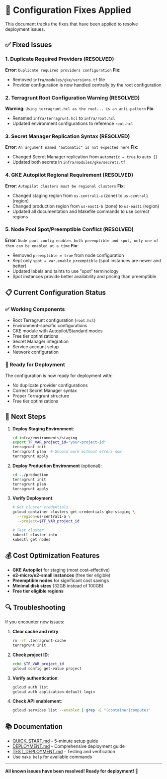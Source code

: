 # 🔧 Configuration Fixes Applied

This document tracks the fixes that have been applied to resolve deployment issues.

## ✅ Fixed Issues

### 1. Duplicate Required Providers (RESOLVED)
**Error**: `Duplicate required providers configuration`
**Fix**: 
- Removed `infra/modules/gke/versions.tf` file
- Provider configuration is now handled centrally by the root configuration

### 2. Terragrunt Root Configuration Warning (RESOLVED)
**Warning**: `Using terragrunt.hcl as the root... is an anti-pattern`
**Fix**: 
- Renamed `infra/terragrunt.hcl` to `infra/root.hcl`
- Updated environment configurations to reference `root.hcl`

### 3. Secret Manager Replication Syntax (RESOLVED)
**Error**: `An argument named "automatic" is not expected here`
**Fix**: 
- Changed Secret Manager replication from `automatic = true` to `auto {}`
- Updated both secrets in `infra/modules/gke/secrets.tf`

### 4. GKE Autopilot Regional Requirement (RESOLVED)
**Error**: `Autopilot clusters must be regional clusters`
**Fix**: 
- Changed staging region from `us-central1-a` (zone) to `us-central1` (region)
- Changed production region from `us-east1-b` (zone) to `us-east1` (region)
- Updated all documentation and Makefile commands to use correct regions

### 5. Node Pool Spot/Preemptible Conflict (RESOLVED)
**Error**: `Node pool config enables both preemptible and spot, only one of them can be enabled at a time`
**Fix**: 
- Removed `preemptible = true` from node configuration
- Kept only `spot = var.enable_preemptible` (spot instances are newer and better)
- Updated labels and taints to use "spot" terminology
- Spot instances provide better availability and pricing than preemptible

## 📋 Current Configuration Status

### ✅ Working Components
- Root Terragrunt configuration (`root.hcl`)
- Environment-specific configurations
- GKE module with Autopilot/Standard modes
- Free tier optimizations
- Secret Manager integration
- Service account setup
- Network configuration

### 🎯 Ready for Deployment
The configuration is now ready for deployment with:
- No duplicate provider configurations
- Correct Secret Manager syntax
- Proper Terragrunt structure
- Free tier optimizations

## 🚀 Next Steps

1. **Deploy Staging Environment**:
   ```bash
   cd infra/environments/staging
   export TF_VAR_project_id="your-project-id"
   terragrunt init
   terragrunt plan  # Should work without errors now
   terragrunt apply
   ```

2. **Deploy Production Environment** (optional):
   ```bash
   cd ../production
   terragrunt init
   terragrunt plan
   terragrunt apply
   ```

3. **Verify Deployment**:
   ```bash
   # Get cluster credentials
   gcloud container clusters get-credentials gke-staging \
     --region=us-central1-a \
     --project=$TF_VAR_project_id
   
   # Test cluster
   kubectl cluster-info
   kubectl get nodes
   ```

## 💰 Cost Optimization Features

- **GKE Autopilot** for staging (most cost-effective)
- **e2-micro/e2-small instances** (free tier eligible)
- **Preemptible nodes** for significant cost savings
- **Minimal disk sizes** (32GB instead of 100GB)
- **Free tier eligible regions**

## 🔍 Troubleshooting

If you encounter new issues:

1. **Clear cache and retry**:
   ```bash
   rm -rf .terragrunt-cache
   terragrunt init
   ```

2. **Check project ID**:
   ```bash
   echo $TF_VAR_project_id
   gcloud config get-value project
   ```

3. **Verify authentication**:
   ```bash
   gcloud auth list
   gcloud auth application-default login
   ```

4. **Check API enablement**:
   ```bash
   gcloud services list --enabled | grep -E "(container|compute)"
   ```

## 📚 Documentation

- [QUICK_START.md](QUICK_START.md) - 5-minute setup guide
- [DEPLOYMENT.md](DEPLOYMENT.md) - Comprehensive deployment guide
- [TEST_DEPLOYMENT.md](TEST_DEPLOYMENT.md) - Testing and verification
- Use `make help` for available commands

---

**All known issues have been resolved! Ready for deployment! 🚀**
